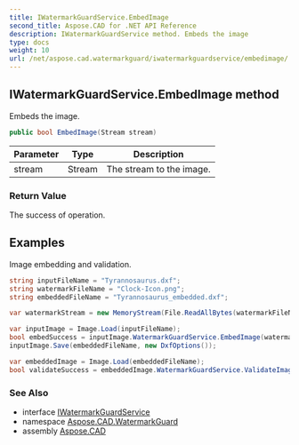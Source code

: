 ```yaml
---
title: IWatermarkGuardService.EmbedImage
second_title: Aspose.CAD for .NET API Reference
description: IWatermarkGuardService method. Embeds the image
type: docs
weight: 10
url: /net/aspose.cad.watermarkguard/iwatermarkguardservice/embedimage/
---
```

## IWatermarkGuardService.EmbedImage method

Embeds the image.

```csharp
public bool EmbedImage(Stream stream)
```

| Parameter | Type | Description |
| --- | --- | --- |
| stream | Stream | The stream to the image. |

### Return Value

The success of operation.

## Examples

Image embedding and validation.

```csharp
string inputFileName = "Tyrannosaurus.dxf";
string watermarkFileName = "Clock-Icon.png";
string embeddedFileName = "Tyrannosaurus_embedded.dxf";

var watermarkStream = new MemoryStream(File.ReadAllBytes(watermarkFileName));

var inputImage = Image.Load(inputFileName);
bool embedSuccess = inputImage.WatermarkGuardService.EmbedImage(watermarkStream);
inputImage.Save(embeddedFileName, new DxfOptions());

var embeddedImage = Image.Load(embeddedFileName);
bool validateSuccess = embeddedImage.WatermarkGuardService.ValidateImage(watermarkStream);
```

### See Also

* interface [IWatermarkGuardService](../)
* namespace [Aspose.CAD.WatermarkGuard](../../../aspose.cad.watermarkguard/)
* assembly [Aspose.CAD](../../../)


